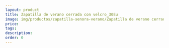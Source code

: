 ```yaml
---
layout: product
title: Zapatilla de verano cerrada con velcro_30Eu
image: img/productos/zapatilla-senora-verano/Zapatilla de verano cerrada con velcro_30Eu.jpeg
price: 
tags: 
description: 
order: 0
---
```

